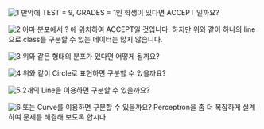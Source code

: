 ![1](https://i.imgur.com/y67bMky.png)
만약에 TEST = 9, GRADES = 1인 학생이 있다면 ACCEPT 일까요?

![2](https://i.imgur.com/NxldCUz.png)
아마 분포에서 ? 에 위치하여 ACCEPT일 것입니다.
하지만 위와 같이 하나의 line으로 class를 구분할 수 있는 데이터는 많지 않습니다.

![3](https://i.imgur.com/AIazftH.png)
위와 같은 형태의 분포가 있다면 어떻게 될까요?

![4](https://i.imgur.com/Kr1Vo1K.png)
위와 같이 Circle로 표현하면 구분할 수 있을까요?

![5](https://i.imgur.com/ISDEQCS.png)
2개의 Line을 이용하면 구분할 수 있을까요?

![6](https://i.imgur.com/7g8fNnW.png)
또는 Curve를 이용하면 구분할 수 있을까요?
Perceptron을 좀 더 복잡하게 설계하여 문제를 해결해 보도록 합시다.

